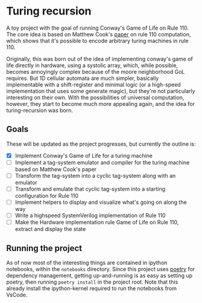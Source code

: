 # Turing recursion

A toy project with the goal of running Conway's Game of Life on Rule 110.
The core idea is based on Matthew Cook's [paper](https://arxiv.org/pdf/0906.3248) on rule 110 computation, which shows that it's possible to encode arbitrary turing machines in rule 110.

Originally, this was born out of the idea of implementing conway's game of life directly in hardware, using a systolic array, which, while possible, becomes annoyingly complex because of the moore neighborhood GoL requires.
But 1D cellular automata are much simpler, basically implementable with a shift-register and minimal logic (or a high-speed implementation that uses some generate magic), but they're not particularly interesting on their own.
With the possibilities of universal computation, however, they start to become much more appealing again, and the idea for turing-recursion was born.

## Goals
These will be updated as the project progresses, but currently the outline is:

- [x] Implement Conway's Game of Life for a turing machine
- [ ] Implement a tag-system emulator and compiler for the turing machine based on Matthew Cook's paper
- [ ] Transform the tag-system into a cyclic tag-system along with an emulator
- [ ] Transform and emulate that cyclic tag-system into a starting configuration for Rule 110
- [ ] Implement helpers to display and visualize what's going on along the way
- [ ] Write a highspeed SystemVerilog implementation of Rule 110
- [ ] Make the Hardware implementation rule Game of Life on Rule 110, extract and display the state

## Running the project
As of now most of the interesting things are contained in ipython notebooks, within the `notebooks` directory.
Since this project uses [poetry](https://python-poetry.org/) for dependency management, getting up-and-running is as easy as setting up poetry, then running `poetry install` in the project root.
Note that this already install the ipython-kernel required to run the notebooks from VsCode.

